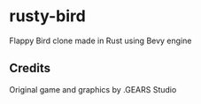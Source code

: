 # rusty-bird
Flappy Bird clone made in Rust using Bevy engine

## Credits
Original game and graphics by .GEARS Studio
